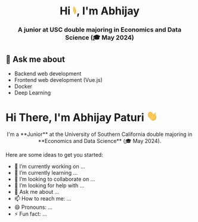 <h1 align="center">Hi <img  src="https://raw.githubusercontent.com/ABSphreak/ABSphreak/master/gifs/Hi.gif" width="10px" height="25px">, I'm Abhijay</h1>
<h3 align="center">A junior at USC double majoring in Economics and Data Science (🎓 May 2024)</h3>

## 💬 Ask me about
- Backend web development
- Frontend web development (Vue.js)
- Docker
- Deep Learning

<h1>Hi There, I'm Abhijay Paturi <img  src="https://raw.githubusercontent.com/ABSphreak/ABSphreak/master/gifs/Hi.gif" width="30px"></h1>

<div align="center">I'm a **Junior** at the University of Southern California double majoring in **Economics and Data Science** (🎓 May 2024). </div>

Here are some ideas to get you started:

- 🔭 I’m currently working on ...
- 🌱 I’m currently learning ...
- 👯 I’m looking to collaborate on ...
- 🤔 I’m looking for help with ...
- 💬 Ask me about ...
- 📫 How to reach me: ...
- 😄 Pronouns: ...
- ⚡ Fun fact: ...

